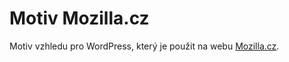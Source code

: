 Motiv Mozilla.cz
================
Motiv vzhledu pro WordPress, který je použit na webu [Mozilla.cz](http://www.mozilla.cz/).
